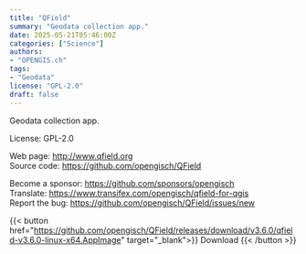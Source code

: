 ```yaml
---
title: "QField"
summary: "Geodata collection app."
date: 2025-05-21T05:46:00Z
categories: ["Science"]
authors:
- "OPENGIS.ch"
tags: 
- "Geodata"
license: "GPL-2.0"
draft: false
---
```


Geodata collection app.

License: GPL-2.0

Web page: <http://www.qfield.org>  
Source code: <https://github.com/opengisch/QField>

Become a sponsor: <https://github.com/sponsors/opengisch>  
Translate: <https://www.transifex.com/opengisch/qfield-for-qgis>  
Report the bug: <https://github.com/opengisch/QField/issues/new>  

{{< button href="https://github.com/opengisch/QField/releases/download/v3.6.0/qfield-v3.6.0-linux-x64.AppImage" target="_blank">}}
Download
{{< /button >}}